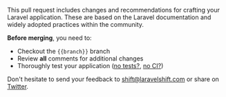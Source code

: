 This pull request includes changes and recommendations for crafting your Laravel application. These are based on the Laravel documentation and widely adopted practices within the community.

**Before merging**, you need to:

- Checkout the `{{branch}}` branch
- Review **all** comments for additional changes
- Thoroughly test your application ([no tests?](https://laravelshift.com/laravel-test-generator), [no CI?](https://laravelshift.com/ci-generator))

Don't hesitate to send your feedback to shift@laravelshift.com or share on [Twitter](https://twitter.com/laravelshift).
